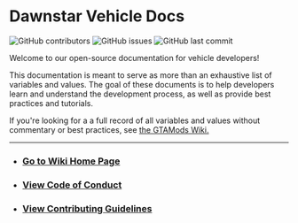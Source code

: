 # Dawnstar Vehicle Docs
![GitHub contributors](https://img.shields.io/github/contributors/dwnstr/vehicle-docs)
![GitHub issues](https://img.shields.io/github/issues/dwnstr/vehicle-docs?color=63ade2)
![GitHub last commit](https://img.shields.io/github/last-commit/dwnstr/vehicle-docs)

Welcome to our open-source documentation for vehicle developers!

This documentation is meant to serve as more than an exhaustive list of variables and values. The goal of these documents is to help developers learn and understand the development process, as well as provide best practices and tutorials.

If you're looking for a a full record of all variables and values without commentary or best practices, see [the GTAMods Wiki.](https://gtamods.com/wiki/Main_Page)

***
- ### [Go to Wiki Home Page](https://github.com/dwnstr/vehicle-docs/wiki)
- ### [View Code of Conduct](https://github.com/dwnstr/vehicle-docs/blob/main/CODE_OF_CONDUCT.md)
- ### [View Contributing Guidelines](https://github.com/dwnstr/vehicle-docs/blob/main/.github/contributing.md)

